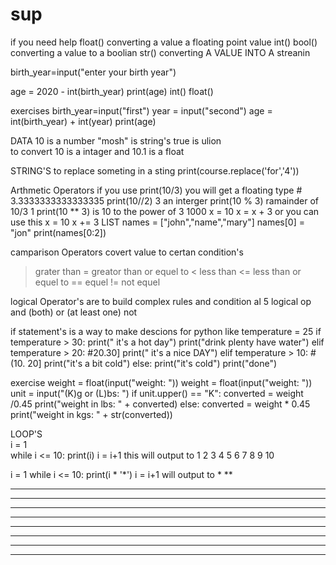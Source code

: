 # sup
if you need help
float() converting a value a floating point value
int()
bool() converting a value to a boolian
str() converting A VALUE INTO A streanin


birth_year=input("enter your birth year")

age = 2020 - int(birth_year)
print(age)
int()
float()

exercises 
birth_year=input("first")
year = input("second")
age = int(birth_year) + int(year)
print(age)

DATA
10 is a number
"mosh" is string's
true is ulion  
to convert
10 is a intager and 10.1 is a float

STRING'S
to replace someting in a sting
print(course.replace('for','4'))


Arthmetic Operators 
if you use print(10/3) you will get a floating type # 3.3333333333333335
print(10//2) 3 an interger
print(10 % 3) ramainder of 10/3 1
print(10 ** 3) is 10 to the power of 3 1000
x = 10
x = x + 3 or you can use this
x = 10
x += 3
LIST
names = ["john","name","mary"]
names[0] = "jon"
print(names[0:2])


camparison Operators
covert value to certan condition's 
> grater than 
>= greator than or equel to
< less than
<= less than or equel to
== equel
!= not equel

logical Operator's
are to build complex rules and condition
al  5 logical op
and (both)
or (at least one)
not

if statement's 
is a way to make descions for python
like
temperature = 25
if temperature > 30:
    print(" it's a hot day")
    print("drink plenty have water")
elif temperature > 20: #20.30]
    print(" it's a nice DAY")
elif temperature > 10: #(10. 20]
    print("it's a bit cold")
else:
print("it's cold")
    print("done")

exercise
weight = float(input("weight: "))
weight = float(input("weight: "))
unit = input("(K)g or (L)bs: ")
if unit.upper() == "K":
    converted = weight /0.45
    print("weight in lbs: " + converted)
else:
    converted = weight * 0.45
    print("weight in kgs: " + str(converted))



LOOP'S    
i = 1     
while i <= 10: 
    print(i)
    i = i+1
this will output to 
1
2
3
4
5
6
7
8
9
10

i = 1
while i <= 10:
    print(i * '*')
    i = i+1 will output to 
*
**
***
****
*****
******
*******
********
*********
**********
